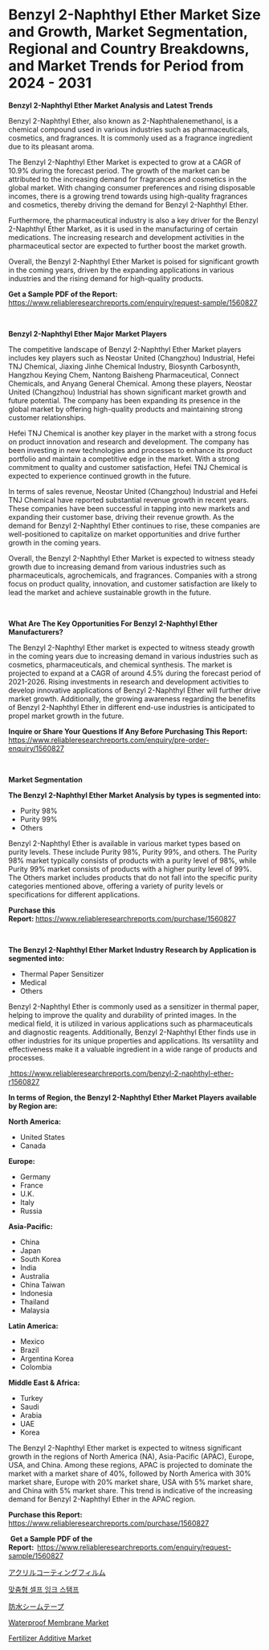 <p><h1>Benzyl 2-Naphthyl Ether Market Size and Growth, Market Segmentation, Regional and Country Breakdowns, and Market Trends for Period from 2024 -  2031</h1></p><p><strong>Benzyl 2-Naphthyl Ether Market Analysis and Latest Trends</strong></p>
<p><p>Benzyl 2-Naphthyl Ether, also known as 2-Naphthalenemethanol, is a chemical compound used in various industries such as pharmaceuticals, cosmetics, and fragrances. It is commonly used as a fragrance ingredient due to its pleasant aroma. </p><p>The Benzyl 2-Naphthyl Ether Market is expected to grow at a CAGR of 10.9% during the forecast period. The growth of the market can be attributed to the increasing demand for fragrances and cosmetics in the global market. With changing consumer preferences and rising disposable incomes, there is a growing trend towards using high-quality fragrances and cosmetics, thereby driving the demand for Benzyl 2-Naphthyl Ether.</p><p>Furthermore, the pharmaceutical industry is also a key driver for the Benzyl 2-Naphthyl Ether Market, as it is used in the manufacturing of certain medications. The increasing research and development activities in the pharmaceutical sector are expected to further boost the market growth.</p><p>Overall, the Benzyl 2-Naphthyl Ether Market is poised for significant growth in the coming years, driven by the expanding applications in various industries and the rising demand for high-quality products.</p></p>
<p><strong>Get a Sample PDF of the Report:&nbsp;</strong> <a href="https://www.reliableresearchreports.com/enquiry/request-sample/1560827">https://www.reliableresearchreports.com/enquiry/request-sample/1560827</a></p>
<p>&nbsp;</p>
<p><strong>Benzyl 2-Naphthyl Ether Major Market Players</strong></p>
<p><p>The competitive landscape of Benzyl 2-Naphthyl Ether Market players includes key players such as Neostar United (Changzhou) Industrial, Hefei TNJ Chemical, Jiaxing Jinhe Chemical Industry, Biosynth Carbosynth, Hangzhou Keying Chem, Nantong Baisheng Pharmaceutical, Connect Chemicals, and Anyang General Chemical. Among these players, Neostar United (Changzhou) Industrial has shown significant market growth and future potential. The company has been expanding its presence in the global market by offering high-quality products and maintaining strong customer relationships.</p><p>Hefei TNJ Chemical is another key player in the market with a strong focus on product innovation and research and development. The company has been investing in new technologies and processes to enhance its product portfolio and maintain a competitive edge in the market. With a strong commitment to quality and customer satisfaction, Hefei TNJ Chemical is expected to experience continued growth in the future.</p><p>In terms of sales revenue, Neostar United (Changzhou) Industrial and Hefei TNJ Chemical have reported substantial revenue growth in recent years. These companies have been successful in tapping into new markets and expanding their customer base, driving their revenue growth. As the demand for Benzyl 2-Naphthyl Ether continues to rise, these companies are well-positioned to capitalize on market opportunities and drive further growth in the coming years.</p><p>Overall, the Benzyl 2-Naphthyl Ether Market is expected to witness steady growth due to increasing demand from various industries such as pharmaceuticals, agrochemicals, and fragrances. Companies with a strong focus on product quality, innovation, and customer satisfaction are likely to lead the market and achieve sustainable growth in the future.</p></p>
<p>&nbsp;</p>
<p><strong>What Are The Key Opportunities For Benzyl 2-Naphthyl Ether Manufacturers?</strong></p>
<p><p>The Benzyl 2-Naphthyl Ether market is expected to witness steady growth in the coming years due to increasing demand in various industries such as cosmetics, pharmaceuticals, and chemical synthesis. The market is projected to expand at a CAGR of around 4.5% during the forecast period of 2021-2026. Rising investments in research and development activities to develop innovative applications of Benzyl 2-Naphthyl Ether will further drive market growth. Additionally, the growing awareness regarding the benefits of Benzyl 2-Naphthyl Ether in different end-use industries is anticipated to propel market growth in the future.</p></p>
<p><strong>Inquire or Share Your Questions If Any Before Purchasing This Report:</strong> <a href="https://www.reliableresearchreports.com/enquiry/pre-order-enquiry/1560827">https://www.reliableresearchreports.com/enquiry/pre-order-enquiry/1560827</a></p>
<p>&nbsp;</p>
<p><strong>Market Segmentation</strong></p>
<p><strong>The Benzyl 2-Naphthyl Ether Market Analysis by types is segmented into:</strong></p>
<p><ul><li>Purity 98%</li><li>Purity 99%</li><li>Others</li></ul></p>
<p><p>Benzyl 2-Naphthyl Ether is available in various market types based on purity levels. These include Purity 98%, Purity 99%, and others. The Purity 98% market typically consists of products with a purity level of 98%, while Purity 99% market consists of products with a higher purity level of 99%. The Others market includes products that do not fall into the specific purity categories mentioned above, offering a variety of purity levels or specifications for different applications.</p></p>
<p><strong>Purchase this Report:&nbsp;</strong><a href="https://www.reliableresearchreports.com/purchase/1560827">https://www.reliableresearchreports.com/purchase/1560827</a></p>
<p>&nbsp;</p>
<p><strong>The Benzyl 2-Naphthyl Ether Market Industry Research by Application is segmented into:</strong></p>
<p><ul><li>Thermal Paper Sensitizer</li><li>Medical</li><li>Others</li></ul></p>
<p><p>Benzyl 2-Naphthyl Ether is commonly used as a sensitizer in thermal paper, helping to improve the quality and durability of printed images. In the medical field, it is utilized in various applications such as pharmaceuticals and diagnostic reagents. Additionally, Benzyl 2-Naphthyl Ether finds use in other industries for its unique properties and applications. Its versatility and effectiveness make it a valuable ingredient in a wide range of products and processes.</p></p>
<p><a href="https://www.reliableresearchreports.com/benzyl-2-naphthyl-ether-r1560827">&nbsp;https://www.reliableresearchreports.com/benzyl-2-naphthyl-ether-r1560827</a></p>
<p><strong>In terms of Region, the Benzyl 2-Naphthyl Ether Market Players available by Region are:</strong></p>
<p>
    <p> <strong> North America: </strong>
        <ul>
            <li>United States</li>
            <li>Canada</li>
        </ul>
        </p> 
    <p> <strong> Europe: </strong>
        <ul>
            <li>Germany</li>
            <li>France</li>
            <li>U.K.</li>
            <li>Italy</li>
            <li>Russia</li>
        </ul>
        </p> 
    <p> <strong> Asia-Pacific: </strong>
        <ul>
            <li>China</li>
            <li>Japan</li>
            <li>South Korea</li>
            <li>India</li>
            <li>Australia</li>
            <li>China Taiwan</li>
            <li>Indonesia</li>
            <li>Thailand</li>
            <li>Malaysia</li>
        </ul>
        </p> 
    <p> <strong> Latin America: </strong>
        <ul>
            <li>Mexico</li>
            <li>Brazil</li>
            <li>Argentina Korea</li>
            <li>Colombia</li>
        </ul>
        </p> 
    <p> <strong> Middle East & Africa: </strong>
        <ul>
            <li>Turkey</li>
            <li>Saudi</li>
            <li>Arabia</li>
            <li>UAE</li>
            <li>Korea</li>
        </ul>
    </p>
    </p>
<p><p>The Benzyl 2-Naphthyl Ether market is expected to witness significant growth in the regions of North America (NA), Asia-Pacific (APAC), Europe, USA, and China. Among these regions, APAC is projected to dominate the market with a market share of 40%, followed by North America with 30% market share, Europe with 20% market share, USA with 5% market share, and China with 5% market share. This trend is indicative of the increasing demand for Benzyl 2-Naphthyl Ether in the APAC region.</p></p>
<p><strong>Purchase this Report: </strong><a href="https://www.reliableresearchreports.com/purchase/1560827">https://www.reliableresearchreports.com/purchase/1560827</a></p>
<p>&nbsp;<strong>Get a Sample PDF of the Report:&nbsp;&nbsp;</strong><a href="https://www.reliableresearchreports.com/enquiry/request-sample/1560827">https://www.reliableresearchreports.com/enquiry/request-sample/1560827</a></p>
<p><strong></strong></p>
<p><p><a href="https://github.com/dathomson6534/Market-Research-Report-List-1/blob/main/8165394136119.md">アクリルコーティングフィルム</a></p><p><a href="https://github.com/AnthonyWratten/Market-Research-Report-List-1/blob/main/5053851141647.md">맞춤형 셀프 잉크 스탬프</a></p><p><a href="https://github.com/BoydYundt1/Market-Research-Report-List-1/blob/main/5818241136120.md">防水シームテープ</a></p><p><a href="https://github.com/isharif044/Market-Research-Report-List-1/blob/main/waterproof-membrane-market.md">Waterproof Membrane Market</a></p><p><a href="https://github.com/abdillahsp58/Market-Research-Report-List-1/blob/main/fertilizer-additive-market.md">Fertilizer Additive Market</a></p></p>